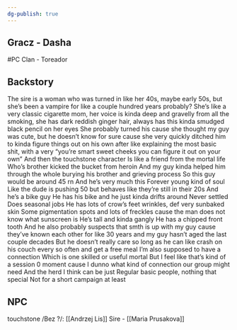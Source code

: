 ```yaml
---
dg-publish: true
---
```

## Gracz - Dasha
#PC 
Clan - Toreador
## Backstory
The sire is a woman who was turned in like her 40s, maybe early 50s, but she’s been a vampire for like a couple hundred years probably? She’s like a very classic cigarette mom, her voice is kinda deep and gravelly from all the smoking, she has dark reddish ginger hair, always has this kinda smudged black pencil on her eyes She probably turned his cause she thought my guy was cute, but he doesn’t know for sure cause she very quickly ditched him to kinda figure things out on his own after like explaining the most basic shit, with a very “you’re smart sweet cheeks you can figure it out on your own”
And then the touchstone character
Is like a friend from the mortal life
Who’s brother kicked the bucket from heroin
And my guy kinda helped him through the whole burying his brother and grieving process
So this guy would be around 45 rn
And he’s very much this
Forever young kind of soul
Like the dude is pushing 50 but behaves like they’re still in their 20s
And he’s a bike guy
He has his bike and he just kinda drifts around
Never settled
Does seasonal jobs
He has lots of crow’s feet wrinkles, def very sunbaked skin
Some pigmentation spots and lots of freckles cause the man does not know what sunscreen is
He’s tall and kinda gangly
He has a chipped front tooth
And he also probably suspects that smth is up with my guy cause they’ve known each other for like 30 years and my guy hasn’t aged the last couple decades 
But he doesn’t really care so long as he can like crash on his couch every so often and get a free meal
I’m also supposed to have a connection
Which is one skilled or useful mortal
But I feel like that’s kind of a session 0 moment cause I dunno what kind of connection our group might need
And the herd I think can be just
Regular basic people, nothing that special 
Not for a short campaign at least

## NPC

touchstone /Bez ?/: [[Andrzej Lis]]
Sire - [[Maria Prusakova]]